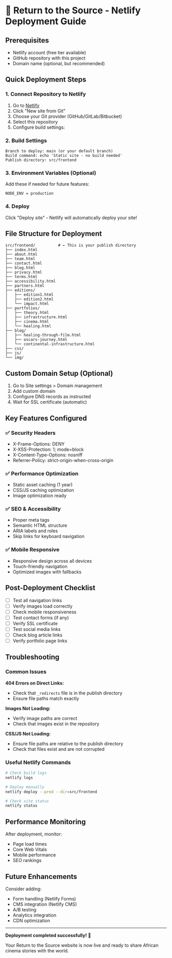 # 🚀 Return to the Source - Netlify Deployment Guide

## Prerequisites

- Netlify account (free tier available)
- GitHub repository with this project
- Domain name (optional, but recommended)

## Quick Deployment Steps

### 1. Connect Repository to Netlify

1. Go to [Netlify](https://app.netlify.com/)
2. Click "New site from Git"
3. Choose your Git provider (GitHub/GitLab/Bitbucket)
4. Select this repository
5. Configure build settings:

### 2. Build Settings

```
Branch to deploy: main (or your default branch)
Build command: echo 'Static site - no build needed'
Publish directory: src/frontend
```

### 3. Environment Variables (Optional)

Add these if needed for future features:
```
NODE_ENV = production
```

### 4. Deploy

Click "Deploy site" - Netlify will automatically deploy your site!

## File Structure for Deployment

```
src/frontend/          # ← This is your publish directory
├── index.html
├── about.html
├── team.html
├── contact.html
├── blog.html
├── privacy.html
├── terms.html
├── accessibility.html
├── partners.html
├── editions/
│   ├── edition1.html
│   ├── edition2.html
│   └── impact.html
├── portfolios/
│   ├── theory.html
│   ├── infrastructure.html
│   ├── cinema.html
│   └── healing.html
├── blog/
│   ├── healing-through-film.html
│   ├── oscars-journey.html
│   └── continental-infrastructure.html
├── css/
├── js/
└── img/
```

## Custom Domain Setup (Optional)

1. Go to Site settings > Domain management
2. Add custom domain
3. Configure DNS records as instructed
4. Wait for SSL certificate (automatic)

## Key Features Configured

### ✅ Security Headers
- X-Frame-Options: DENY
- X-XSS-Protection: 1; mode=block
- X-Content-Type-Options: nosniff
- Referrer-Policy: strict-origin-when-cross-origin

### ✅ Performance Optimization
- Static asset caching (1 year)
- CSS/JS caching optimization
- Image optimization ready

### ✅ SEO & Accessibility
- Proper meta tags
- Semantic HTML structure
- ARIA labels and roles
- Skip links for keyboard navigation

### ✅ Mobile Responsive
- Responsive design across all devices
- Touch-friendly navigation
- Optimized images with fallbacks

## Post-Deployment Checklist

- [ ] Test all navigation links
- [ ] Verify images load correctly
- [ ] Check mobile responsiveness
- [ ] Test contact forms (if any)
- [ ] Verify SSL certificate
- [ ] Test social media links
- [ ] Check blog article links
- [ ] Verify portfolio page links

## Troubleshooting

### Common Issues

**404 Errors on Direct Links:**
- Check that `_redirects` file is in the publish directory
- Ensure file paths match exactly

**Images Not Loading:**
- Verify image paths are correct
- Check that images exist in the repository

**CSS/JS Not Loading:**
- Ensure file paths are relative to the publish directory
- Check that files exist and are not corrupted

### Useful Netlify Commands

```bash
# Check build logs
netlify logs

# Deploy manually
netlify deploy --prod --dir=src/frontend

# Check site status
netlify status
```

## Performance Monitoring

After deployment, monitor:
- Page load times
- Core Web Vitals
- Mobile performance
- SEO rankings

## Future Enhancements

Consider adding:
- Form handling (Netlify Forms)
- CMS integration (Netlify CMS)
- A/B testing
- Analytics integration
- CDN optimization

---

**Deployment completed successfully!** 🎉

Your Return to the Source website is now live and ready to share African cinema stories with the world.